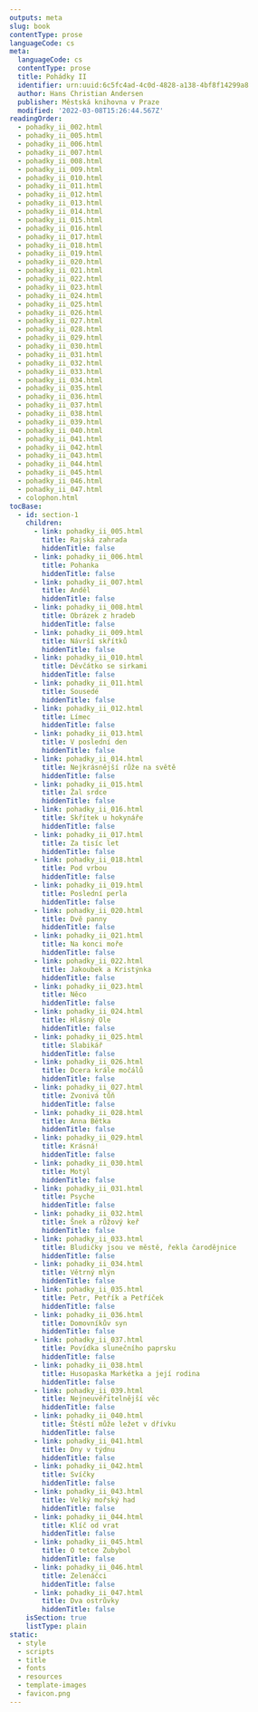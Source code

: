 ```yaml
---
outputs: meta
slug: book
contentType: prose
languageCode: cs
meta:
  languageCode: cs
  contentType: prose
  title: Pohádky II
  identifier: urn:uuid:6c5fc4ad-4c0d-4828-a138-4bf8f14299a8
  author: Hans Christian Andersen
  publisher: Městská knihovna v Praze
  modified: '2022-03-08T15:26:44.567Z'
readingOrder:
  - pohadky_ii_002.html
  - pohadky_ii_005.html
  - pohadky_ii_006.html
  - pohadky_ii_007.html
  - pohadky_ii_008.html
  - pohadky_ii_009.html
  - pohadky_ii_010.html
  - pohadky_ii_011.html
  - pohadky_ii_012.html
  - pohadky_ii_013.html
  - pohadky_ii_014.html
  - pohadky_ii_015.html
  - pohadky_ii_016.html
  - pohadky_ii_017.html
  - pohadky_ii_018.html
  - pohadky_ii_019.html
  - pohadky_ii_020.html
  - pohadky_ii_021.html
  - pohadky_ii_022.html
  - pohadky_ii_023.html
  - pohadky_ii_024.html
  - pohadky_ii_025.html
  - pohadky_ii_026.html
  - pohadky_ii_027.html
  - pohadky_ii_028.html
  - pohadky_ii_029.html
  - pohadky_ii_030.html
  - pohadky_ii_031.html
  - pohadky_ii_032.html
  - pohadky_ii_033.html
  - pohadky_ii_034.html
  - pohadky_ii_035.html
  - pohadky_ii_036.html
  - pohadky_ii_037.html
  - pohadky_ii_038.html
  - pohadky_ii_039.html
  - pohadky_ii_040.html
  - pohadky_ii_041.html
  - pohadky_ii_042.html
  - pohadky_ii_043.html
  - pohadky_ii_044.html
  - pohadky_ii_045.html
  - pohadky_ii_046.html
  - pohadky_ii_047.html
  - colophon.html
tocBase:
  - id: section-1
    children:
      - link: pohadky_ii_005.html
        title: Rajská zahrada
        hiddenTitle: false
      - link: pohadky_ii_006.html
        title: Pohanka
        hiddenTitle: false
      - link: pohadky_ii_007.html
        title: Anděl
        hiddenTitle: false
      - link: pohadky_ii_008.html
        title: Obrázek z hradeb
        hiddenTitle: false
      - link: pohadky_ii_009.html
        title: Návrší skřítků
        hiddenTitle: false
      - link: pohadky_ii_010.html
        title: Děvčátko se sirkami
        hiddenTitle: false
      - link: pohadky_ii_011.html
        title: Sousedé
        hiddenTitle: false
      - link: pohadky_ii_012.html
        title: Límec
        hiddenTitle: false
      - link: pohadky_ii_013.html
        title: V poslední den
        hiddenTitle: false
      - link: pohadky_ii_014.html
        title: Nejkrásnější růže na světě
        hiddenTitle: false
      - link: pohadky_ii_015.html
        title: Žal srdce
        hiddenTitle: false
      - link: pohadky_ii_016.html
        title: Skřítek u hokynáře
        hiddenTitle: false
      - link: pohadky_ii_017.html
        title: Za tisíc let
        hiddenTitle: false
      - link: pohadky_ii_018.html
        title: Pod vrbou
        hiddenTitle: false
      - link: pohadky_ii_019.html
        title: Poslední perla
        hiddenTitle: false
      - link: pohadky_ii_020.html
        title: Dvě panny
        hiddenTitle: false
      - link: pohadky_ii_021.html
        title: Na konci moře
        hiddenTitle: false
      - link: pohadky_ii_022.html
        title: Jakoubek a Kristýnka
        hiddenTitle: false
      - link: pohadky_ii_023.html
        title: Něco
        hiddenTitle: false
      - link: pohadky_ii_024.html
        title: Hlásný Ole
        hiddenTitle: false
      - link: pohadky_ii_025.html
        title: Slabikář
        hiddenTitle: false
      - link: pohadky_ii_026.html
        title: Dcera krále močálů
        hiddenTitle: false
      - link: pohadky_ii_027.html
        title: Zvonivá tůň
        hiddenTitle: false
      - link: pohadky_ii_028.html
        title: Anna Bětka
        hiddenTitle: false
      - link: pohadky_ii_029.html
        title: Krásná!
        hiddenTitle: false
      - link: pohadky_ii_030.html
        title: Motýl
        hiddenTitle: false
      - link: pohadky_ii_031.html
        title: Psyche
        hiddenTitle: false
      - link: pohadky_ii_032.html
        title: Šnek a růžový keř
        hiddenTitle: false
      - link: pohadky_ii_033.html
        title: Bludičky jsou ve městě, řekla čarodějnice
        hiddenTitle: false
      - link: pohadky_ii_034.html
        title: Větrný mlýn
        hiddenTitle: false
      - link: pohadky_ii_035.html
        title: Petr, Petřík a Petříček
        hiddenTitle: false
      - link: pohadky_ii_036.html
        title: Domovníkův syn
        hiddenTitle: false
      - link: pohadky_ii_037.html
        title: Povídka slunečního paprsku
        hiddenTitle: false
      - link: pohadky_ii_038.html
        title: Husopaska Markétka a její rodina
        hiddenTitle: false
      - link: pohadky_ii_039.html
        title: Nejneuvěřitelnější věc
        hiddenTitle: false
      - link: pohadky_ii_040.html
        title: Štěstí může ležet v dřívku
        hiddenTitle: false
      - link: pohadky_ii_041.html
        title: Dny v týdnu
        hiddenTitle: false
      - link: pohadky_ii_042.html
        title: Svíčky
        hiddenTitle: false
      - link: pohadky_ii_043.html
        title: Velký mořský had
        hiddenTitle: false
      - link: pohadky_ii_044.html
        title: Klíč od vrat
        hiddenTitle: false
      - link: pohadky_ii_045.html
        title: O tetce Zubybol
        hiddenTitle: false
      - link: pohadky_ii_046.html
        title: Zelenáčci
        hiddenTitle: false
      - link: pohadky_ii_047.html
        title: Dva ostrůvky
        hiddenTitle: false
    isSection: true
    listType: plain
static:
  - style
  - scripts
  - title
  - fonts
  - resources
  - template-images
  - favicon.png
---
```


